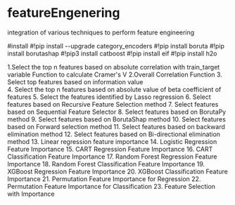 # featureEngenering
integration of various techniques to perform feature engineering


#install
#!pip install --upgrade category_encoders
#!pip install boruta
#!pip install borutashap
#!pip3 install catboost
#!pip install eif
#!pip install h2o


1.Select the top n features based on absolute correlation with train_target variable Function to calculate Cramer's V
2.Overall Correlation Function
3. Select top features based on information value\
4. Select the top n features based on absolute value of beta coefficient of features
5. Select the features identified by Lasso regression
6. Select features based on Recursive Feature Selection method
7. Select features based on Sequential Feature Selector
8. Select features based on BorutaPy method
9. Select features based on BorutaShap method
10. Select features based on Forward selection method
11. Select features based on backward elimination method
12. Select features based on Bi-directional elimination method
13. Linear regression feature importance
14. Logistic Regression Feature Importance
15. CART Regression Feature Importance
16. CART Classification Feature Importance
17. Random Forest Regression Feature Importance
18. Random Forest Classification Feature Importance
19. XGBoost Regression Feature Importance
20. XGBoost Classification Feature Importance
21. Permutation Feature Importance for Regression
22. Permutation Feature Importance for Classification
23. Feature Selection with Importance


